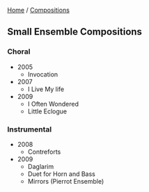 [Home](../..) / [Compositions](..)

## Small Ensemble Compositions

### Choral

* 2005
  * Invocation
* 2007
  * I Live My life
* 2009
  * I Often Wondered
  * Little Eclogue

### Instrumental

* 2008
  * Contreforts
* 2009
  * Daglarim
  * Duet for Horn and Bass
  * Mirrors (Pierrot Ensemble)
